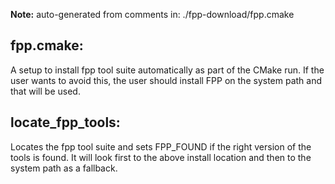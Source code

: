 **Note:** auto-generated from comments in: ./fpp-download/fpp.cmake

## fpp.cmake:

A setup to install fpp tool suite automatically as part of the CMake run. If the user wants to avoid this, the user
should install FPP on the system path and that will be used.


## locate_fpp_tools:

Locates the fpp tool suite and sets FPP_FOUND if the right version of the tools is found. It will look first to the
above install location and then to the system path as a fallback.


